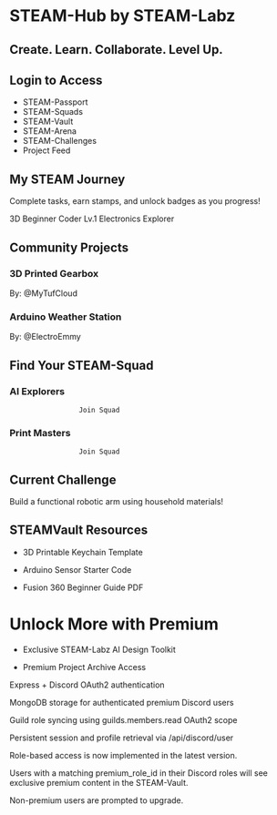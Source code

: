 # STEAM-Hub by STEAM-Labz
## Create. Learn. Collaborate. Level Up.         

## Login to Access
- STEAM-Passport
- STEAM-Squads
- STEAM-Vault
- STEAM-Arena
- STEAM-Challenges
- Project Feed
     
## My STEAM Journey
               
Complete tasks, earn stamps, and unlock badges as you progress!
               
3D Beginner
Coder Lv.1
Electronics Explorer               
                                                                                  
## Community Projects
                                                         
### 3D Printed Gearbox
By: @MyTufCloud
                                                                                      
### Arduino Weather Station
By: @ElectroEmmy                                         
                                                                                  
## Find Your STEAM-Squad
                                                         
### AI Explorers
                     Join Squad                                                                                             
### Print Masters
                     Join Squad                                                   
                                                                                  
## Current Challenge
               
Build a functional robotic arm using household materials!
                                                                              
## STEAMVault Resources  
                   
- 3D Printable Keychain Template
                   
- Arduino Sensor Starter Code
                   
- Fusion 360 Beginner Guide PDF

# Unlock More with Premium
                   
- Exclusive STEAM-Labz AI Design Toolkit
                   
- Premium Project Archive Access

Express + Discord OAuth2 authentication

MongoDB storage for authenticated premium Discord users

Guild role syncing using guilds.members.read OAuth2 scope

Persistent session and profile retrieval via /api/discord/user

Role-based access is now implemented in the latest version.

Users with a matching premium_role_id in their Discord roles will see exclusive premium content in the STEAM-Vault.

Non-premium users are prompted to upgrade.

